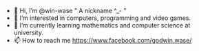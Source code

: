 - 👋 Hi, I’m @win-wase " A nickname ^_- "
- 👀 I’m interested in computers, programming and video games.
- 🌱 I’m currently learning mathematics and computer science at university.
- 📫 How to reach me https://www.facebook.com/godwin.wase/

<!---
win-wase/win-wase is a ✨ special ✨ repository because its `README.md` (this file) appears on your GitHub profile.
You can click the Preview link to take a look at your changes.
--->
